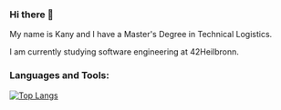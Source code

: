 ### Hi there 👋

My name is Kany and I have a Master's Degree in Technical Logistics.

I am currently studying software engineering at 42Heilbronn.

### Languages and Tools:
[![Top Langs](https://github-readme-stats.vercel.app/api/top-langs/?username=smkatash&langs_count=8)](https://github.com/anuraghazra/github-readme-stats)

